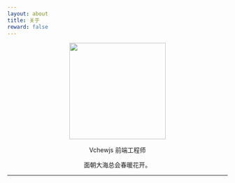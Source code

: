 ```yaml
---
layout: about
title: 关于
reward: false
---
```


<center><img src="https://vchewjs.github.io/assets/img/avatar.webp" widith="220" height="220"/></center>

<center><p style="font-size='16px' font-style='bold'">Vchewjs 前端工程师</p></center>
<center><p style="font-size='16px' font-style='bold'">面朝大海总会春暖花开。</p></center>

---



